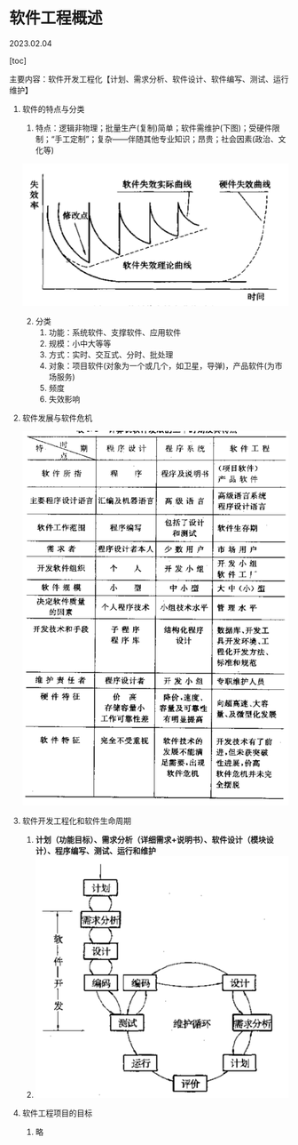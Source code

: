 # 软件工程概述

2023.02.04

[toc]

主要内容：软件开发工程化【计划、需求分析、软件设计、软件编写、测试、运行维护】

1. 软件的特点与分类

   1. 特点：逻辑非物理；批量生产(复制)简单；软件需维护(下图)；受硬件限制；“手工定制”；复杂——伴随其他专业知识；昂贵；社会因素(政治、文化等)

   ![image-20230204125041611](resources/image-20230204125041611.png)

   2. 分类
      1. 功能：系统软件、支撑软件、应用软件
      2. 规模：小中大等等
      3. 方式：实时、交互式、分时、批处理
      4. 对象：项目软件(对象为一个或几个，如卫星，导弹)，产品软件(为市场服务)
      5. 频度
      6. 失效影响

2. 软件发展与软件危机

   ![image-20230204130958381](resources/image-20230204130958381.png)

3. 软件开发工程化和软件生命周期

   1. **计划（功能目标）、需求分析（详细需求+说明书）、软件设计（模块设计）、程序编写、测试、运行和维护**
   2. ![image-20230204132941600](resources/image-20230204132941600.png)

4. 软件工程项目的目标

   1. 略